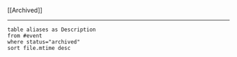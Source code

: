 [[Archived]]

---

```dataview
table aliases as Description
from #event 
where status="archived"
sort file.mtime desc
```